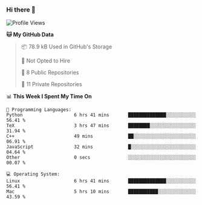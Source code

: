 ### Hi there 👋

<!--
**huayuan4396/huayuan4396** is a ✨ _special_ ✨ repository because its `README.md` (this file) appears on your GitHub profile.

Here are some ideas to get you started:

- 🔭 I’m currently working on ...
- 🌱 I’m currently learning ...
- 👯 I’m looking to collaborate on ...
- 🤔 I’m looking for help with ...
- 💬 Ask me about ...
- 📫 How to reach me: ...
- 😄 Pronouns: ...
- ⚡ Fun fact: ...
-->

<!--START_SECTION:waka-->
![Profile Views](http://img.shields.io/badge/Profile%20Views-0-blue)

**🐱 My GitHub Data** 

> 📦 78.9 kB Used in GitHub's Storage 
 > 
> 🚫 Not Opted to Hire
 > 
> 📜 8 Public Repositories 
 > 
> 🔑 11 Private Repositories 
 > 
📊 **This Week I Spent My Time On** 

```text
💬 Programming Languages: 
Python                   6 hrs 41 mins       ██████████████░░░░░░░░░░░   56.41 % 
TeX                      3 hrs 47 mins       ████████░░░░░░░░░░░░░░░░░   31.94 % 
C++                      49 mins             ██░░░░░░░░░░░░░░░░░░░░░░░   06.91 % 
JavaScript               32 mins             █░░░░░░░░░░░░░░░░░░░░░░░░   04.64 % 
Other                    0 secs              ░░░░░░░░░░░░░░░░░░░░░░░░░   00.07 % 

💻 Operating System: 
Linux                    6 hrs 41 mins       ██████████████░░░░░░░░░░░   56.41 % 
Mac                      5 hrs 10 mins       ███████████░░░░░░░░░░░░░░   43.59 % 
```


<!--END_SECTION:waka-->

